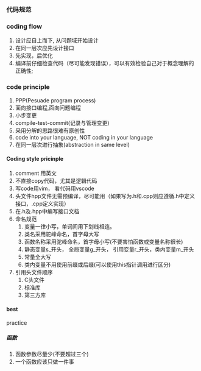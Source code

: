 ### 代码规范

### coding flow
1. 设计应自上而下, 从问题域开始设计
2. 在同一层次应先设计接口
3. 先实现，后优化
4. 编译前仔细检查代码（尽可能发现错误），可以有效检验自己对于概念理解的正确性;

### code principle
1. PPP(Pesuade program process)
2. 面向接口编程,面向问题编程
3. 小步变更
4. compile-test-commit(记录与管理变更)
5. 采用分解的思路很难有原创性
6. code into your language, NOT coding in your language
7. 在同一层次进行抽象(abstraction in same level)
#### Coding style pricinple
1. comment 用英文
2. 不直接copy代码，尤其是逻辑代码
3. 写code用vim， 看代码用vscode
4. 头文件hpp文件无需预编译，尽可能用（如果写为.h和.cpp则应遵循.h中定义接口，.cpp定义实现）
5. 在.h及.hpp中编写接口文档
6. 命名规范
	1. 变量一律小写，单词间用下划线相连。
	2. 类名采用驼峰命名，首字母大写
	3. 函数名称采用驼峰命名，首字母小写(不要害怕函数或变量名称很长)
	4. 静态变量s\_开头， 全局变量g\_开头， 引用变量r\_开头，类内变量m\_开头
	5. 常量全大写
	6. 类内变量不用使用前缀或后缀(可以使用this指针调用进行区分) 
7. 引用头文件顺序
	1. C头文件
	2. 标准库
	3. 第三方库
 #### best
  practice
 ##### 函数
 1. 函数参数尽量少(不要超过三个)
 2. 一个函数应该只做一件事